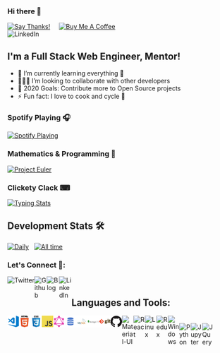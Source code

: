 ### Hi there 👋
[![Say Thanks!](https://img.shields.io/badge/Say%20Thanks-!-1EAEDB.svg)](https://saythanks.io/to/acad.grv97@gmail.com)
&nbsp; &nbsp;
<a href="https://www.buymeacoffee.com/GrvSingh" target="_blank"><img src="https://cdn.buymeacoffee.com/buttons/v2/default-yellow.png" alt="Buy Me A Coffee" height="28px" width="120px"></a>
<br/>
[<img align="left" alt="LinkedIn" width="220px" src="https://www.insurewithsterling.com/Images/button_schedule_insurance_meeting_with_agent.jpg" />][calendly] &nbsp; &nbsp;


## I'm a Full Stack Web Engineer, Mentor!

- 🌱 I’m currently learning everything 🤣
- 👩🧑🏼 I’m looking to collaborate with other developers
- 🥅 2020 Goals: Contribute more to Open Source projects
- ⚡ Fun fact: I love to cook and cycle 🚴‍

### Spotify Playing 🎧
[<img src="https://now-playing-codestackr.vercel.app/api/spotify-playing" alt="Spotify Playing" width="350" style="vertical-align:top" />](https://open.spotify.com/playlist/4mqmRYYgXAbWb8ZuYb9RAL)

### Mathematics & Programming 📐
[<img src="https://projecteuler.net/profile/grv197.png" alt="Project Euler" />](https://projecteuler.net)

### Clickety Clack ⌨  
[<img src="https://data.typeracer.com/misc/badge?user=grv97" alt="Typing Stats" />](https://data.typeracer.com/pit/profile?user=grv97)

## Development Stats 🛠
[<img src="https://wakatime.com/share/@GrvSingh/aa074655-56f8-4539-a794-161c77c31b5c.svg" alt="Daily"/>](https://wakatime.com/@GrvSingh) &nbsp;
[<img src="https://wakatime.com/share/@GrvSingh/604ee4cd-5456-4ee6-91ef-ba7cfed0f874.svg" alt="All time"/>](https://wakatime.com/@GrvSingh)

### Let's Connect 🤝:
[<img align="left" alt="Twitter" src="https://img.shields.io/twitter/follow/grvsinghsays?color=1DA1F2&logo=twitter&style=for-the-badge" />](https://twitter.com/intent/follow?original_referer=https%3A%2F%2Fgithub.com%Grv-Singh&screen_name=Grv-Singh) &nbsp; &nbsp;
[<img align="left" alt="Github" width="28px" src="https://cdn.jsdelivr.net/npm/simple-icons@3.10.0/icons/github.svg" />][github] &nbsp; &nbsp;
[<img align="left" alt="Blog" width="28px" src="https://cdn.jsdelivr.net/npm/simple-icons@3.7.0/icons/blogger.svg" />][website] &nbsp; &nbsp;
[<img align="left" alt="LinkedIn" width="28px" src="https://cdn.jsdelivr.net/npm/simple-icons@v3/icons/linkedin.svg" />][linkedin] &nbsp; &nbsp;


## Languages and Tools:
<img align="left" alt="Visual Studio Code" width="26px" src="https://raw.githubusercontent.com/github/explore/80688e429a7d4ef2fca1e82350fe8e3517d3494d/topics/visual-studio-code/visual-studio-code.png" />&nbsp;
<img align="left" alt="HTML5" width="26px" src="https://raw.githubusercontent.com/github/explore/80688e429a7d4ef2fca1e82350fe8e3517d3494d/topics/html/html.png" />
&nbsp;
<img align="left" alt="CSS3" width="26px" src="https://raw.githubusercontent.com/github/explore/80688e429a7d4ef2fca1e82350fe8e3517d3494d/topics/css/css.png" />
&nbsp;
<img align="left" alt="JavaScript" width="26px" src="https://raw.githubusercontent.com/github/explore/80688e429a7d4ef2fca1e82350fe8e3517d3494d/topics/javascript/javascript.png" />&nbsp;
<img align="left" alt="GraphQL" width="26px" src="https://raw.githubusercontent.com/github/explore/80688e429a7d4ef2fca1e82350fe8e3517d3494d/topics/graphql/graphql.png" />
&nbsp;
<img align="left" alt="SQL" width="26px" src="https://raw.githubusercontent.com/github/explore/80688e429a7d4ef2fca1e82350fe8e3517d3494d/topics/sql/sql.png" />
&nbsp;
<img align="left" alt="MySQL" width="26px" src="https://raw.githubusercontent.com/github/explore/80688e429a7d4ef2fca1e82350fe8e3517d3494d/topics/mysql/mysql.png" />
&nbsp;
<img align="left" alt="MongoDB" width="26px" src="https://raw.githubusercontent.com/github/explore/80688e429a7d4ef2fca1e82350fe8e3517d3494d/topics/mongodb/mongodb.png" />
&nbsp;
<img align="left" alt="Git" width="26px" src="https://raw.githubusercontent.com/github/explore/80688e429a7d4ef2fca1e82350fe8e3517d3494d/topics/git/git.png" />
&nbsp;
<img align="left" alt="GitHub" width="26px" src="https://raw.githubusercontent.com/github/explore/78df643247d429f6cc873026c0622819ad797942/topics/github/github.png" />
&nbsp;
<img align="left" alt="Material-UI" width="26px" src="https://cdn.jsdelivr.net/npm/simple-icons@3.10.0/icons/material-ui.svg" />
&nbsp;
<img align="left" alt="React" width="26px" src="https://cdn.jsdelivr.net/npm/simple-icons@3.10.0/icons/react.svg" />
&nbsp;
<img align="left" alt="Linux" width="26px" src="https://cdn.jsdelivr.net/npm/simple-icons@3.10.0/icons/linux.svg" />
&nbsp;
<img align="left" alt="Redux" width="26px" src="https://cdn.jsdelivr.net/npm/simple-icons@3.10.0/icons/redux.svg" />
&nbsp;
<img align="left" alt="Windows" width="26px" src="https://cdn.jsdelivr.net/npm/simple-icons@3.10.0/icons/windows.svg" />
&nbsp;
<img align="left" alt="Python" width="26px" src="https://cdn.jsdelivr.net/npm/simple-icons@3.10.0/icons/python.svg" />
&nbsp;
<img align="left" alt="Jupyter" width="26px" src="https://cdn.jsdelivr.net/npm/simple-icons@3.10.0/icons/jupyter.svg" />
&nbsp;
<img align="left" alt="JQuery" width="26px" src="https://cdn.jsdelivr.net/npm/simple-icons@3.10.0/icons/jquery.svg" />
&nbsp;

[calendly]: https://calendly.com/acad-grv97/15min/
[website]: https://gauravsinghsays.blogspot.com/
[github]: https://github.com/Grv-Singh/
[twitter]: https://twitter.com/grvsinghsays
[linkedin]: https://linkedin.com/in/grvsingh97
[wakatime]: https://wakatime.com/@GrvSingh
[showwcase]: https://app.showwcase.com/profile/grv97
